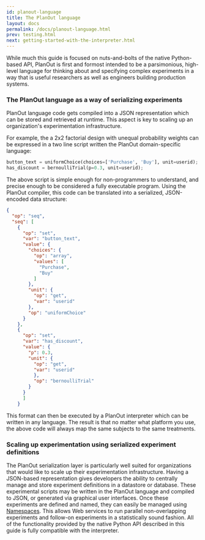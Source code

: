 ```yaml
---
id: planout-language
title: The PlanOut language
layout: docs
permalink: /docs/planout-language.html
prev: testing.html
next: getting-started-with-the-interpreter.html
---
```


While much this guide is focused on nuts-and-bolts of the native Python-based
API, PlanOut is first and formost intended to be a parsimonious, high-level
language for thinking about and specifying complex experiments in a way that is
useful researchers as well as engineers building production systems.

### The PlanOut language as a way of serializing experiments
PlanOut language code gets compiled into a JSON representation which can be stored and retrieved at runtime.
This aspect is key to scaling up an organization's experimentation infrastructure.

For example, the a 2x2 factorial design with unequal probability weights can be
expressed in a two line script written the PlanOut domain-specific language:

```python
button_text = uniformChoice(choices=['Purchase', 'Buy'], unit=userid);
has_discount = bernoulliTrial(p=0.3, unit=userid);
```

The above script is simple enough for non-programmers to
understand, and precise enough to be considered a fully executable program.
Using the PlanOut compiler, this code can be translated into a serialized, JSON-encoded data structure:

```json
{
  "op": "seq",
  "seq": [
    {
      "op": "set",
      "var": "button_text",
      "value": {
        "choices": {
          "op": "array",
          "values": [
            "Purchase",
            "Buy"
          ]
        },
        "unit": {
          "op": "get",
          "var": "userid"
        },
        "op": "uniformChoice"
      }
    },
    {
      "op": "set",
      "var": "has_discount",
      "value": {
        "p": 0.3,
        "unit": {
          "op": "get",
          "var": "userid"
          },
          "op": "bernoulliTrial"
        }
      }
      ]
    }
```

This format can then be executed by a PlanOut interpreter which can be written in
any language.  The result is that no matter what platform you use,
the above code will always map the same subjects to the same treatments.

### Scaling up experimentation using serialized experiment definitions
The PlanOut serialization layer is particularly well suited for organizations
that would like to scale up their experimentation infrastructure.  Having
a JSON-based representation gives developers the ability to centrally manage and
store experiment definitions in a datastore or database. These experimental
scripts may be written in the PlanOut language and compiled to JSON, or generated
via graphical user interfaces.  Once these experiments are defined and named, they
can easily be managed using [Namespaces](/docs/namespaces.html).  This
allows Web services to run parallel non-overlapping experiments and follow-on
experiments in a statistically sound fashion.  All of the functionality
provided by the native Python API described in this guide is fully compatible
with the interpreter.
